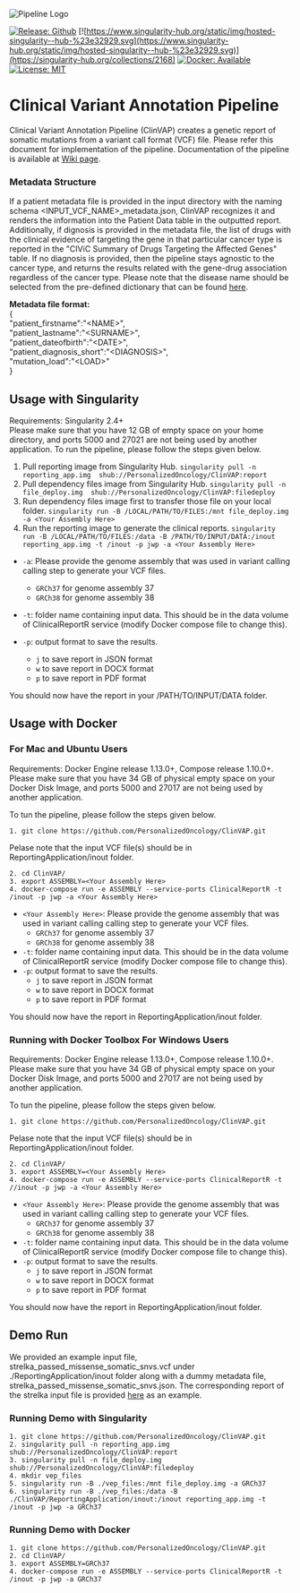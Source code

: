 ![Pipeline Logo](https://github.com/sbilge/ClinVAP/blob/master/doc/logo.jpeg)

[![Release: Github](https://img.shields.io/github/release/PersonalizedOncology/ClinicalReportingPipeline.svg)](https://github.com/PersonalizedOncology/ClinVAP/releases)
[![https://www.singularity-hub.org/static/img/hosted-singularity--hub-%23e32929.svg](https://www.singularity-hub.org/static/img/hosted-singularity--hub-%23e32929.svg)](https://singularity-hub.org/collections/2168)
[![Docker: Available](https://img.shields.io/badge/hosted-docker--hub-blue.svg)](https://cloud.docker.com/u/personalizedoncology/repository/list)
[![License: MIT](https://img.shields.io/badge/License-MIT-yellow.svg)](https://opensource.org/licenses/MIT)  

# Clinical Variant Annotation Pipeline

Clinical Variant Annotation Pipeline (ClinVAP) creates a genetic report of somatic mutations from a variant call format (VCF) file. Please refer this document for implementation of the pipeline. Documentation of the pipeline is available at [Wiki page](https://github.com/PersonalizedOncology/ClinVAP/wiki). 

### Metadata Structure
If a patient metadata file is provided in the input directory with the naming schema \<INPUT\_VCF\_NAME\>\_metadata.json, ClinVAP recognizes it and renders the information into the Patient Data table in the outputted report. Additionally, if dignosis is provided in the metadata file, the list of drugs with the clinical evidence of targeting the gene in that particular cancer type is reported in the "CIViC Summary of Drugs Targeting the Affected Genes" table. If no diagnosis is provided, then the pipeline stays agnostic to the cancer type, and returns the results related with the gene-drug association regardless of the cancer type. Please note that the disease name should be selected from the pre-defined dictionary that can be found [here](https://github.com/PersonalizedOncology/ClinVAP/blob/master/doc/disease_names_dictionary.txt).   

**Metadata file format:**  
\{  
"patient\_firstname":"\<NAME\>",  
"patient\_lastname":"\<SURNAME\>",  
"patient\_dateofbirth":"\<DATE\>",  
"patient\_diagnosis\_short":"\<DIAGNOSIS\>",  
"mutation\_load":"\<LOAD\>"  
\}  


## Usage with Singularity

Requirements: Singularity 2.4+  
Please make sure that you have 12 GB of empty space on your home directory, and ports 5000 and 27021 are not being used by another application.
To run the pipeline, please follow the steps given below. 

1. Pull reporting image from Singularity Hub.
 `singularity pull -n reporting_app.img  shub://PersonalizedOncology/ClinVAP:report` 
2. Pull dependency files image from Singularity Hub. 
`singularity pull -n file_deploy.img  shub://PersonalizedOncology/ClinVAP:filedeploy`
3. Run dependency files image first to transfer those file on your local folder. 
 `singularity run -B /LOCAL/PATH/TO/FILES:/mnt file_deploy.img -a <Your Assembly Here>`
4. Run the reporting image to generate the clinical reports. 
`singularity run -B /LOCAL/PATH/TO/FILES:/data -B /PATH/TO/INPUT/DATA:/inout reporting_app.img -t /inout -p jwp -a <Your Assembly Here>`


* `-a`: Please provide the genome assembly that was used in variant calling calling step to generate your VCF files. 
	* `GRCh37` for genome assembly 37 
	* `GRCh38` for genome assembly 38

* `-t`: folder name containing input data. This should be in the data volume of ClinicalReportR service (modify Docker compose file to change this).
* `-p`: output format to save the results.
	* `j` to save report in JSON format
	* `w` to save report in DOCX format
	* `p` to save report in PDF format

You should now have the report in your /PATH/TO/INPUT/DATA folder.

## Usage with Docker

### For Mac and Ubuntu Users

Requirements: Docker Engine release 1.13.0+, Compose release 1.10.0+.  
Please make sure that you have 34 GB of physical empty space on your Docker Disk Image, and ports 5000 and 27017 are not being used by another application.

To tun the pipeline, please follow the steps given below. 

```
1. git clone https://github.com/PersonalizedOncology/ClinVAP.git
```
Pelase note that the input VCF file(s) should be in ReportingApplication/inout folder.

```
2. cd ClinVAP/
3. export ASSEMBLY=<Your Assembly Here>
4. docker-compose run -e ASSEMBLY --service-ports ClinicalReportR -t /inout -p jwp -a <Your Assembly Here>

```
* `<Your Assembly Here>`: Please provide the genome assembly that was used in variant calling calling step to generate your VCF files. 
	* `GRCh37` for genome assembly 37 
	* `GRCh38` for genome assembly 38
* `-t`: folder name containing input data. This should be in the data volume of ClinicalReportR service (modify Docker compose file to change this).
* `-p`: output format to save the results.
	* `j` to save report in JSON format
	* `w` to save report in DOCX format
	* `p` to save report in PDF format

You should now have the report in ReportingApplication/inout folder.

### Running with Docker Toolbox For Windows Users 

Requirements: Docker Engine release 1.13.0+, Compose release 1.10.0+.  
Please make sure that you have 34 GB of physical empty space on your Docker Disk Image, and ports 5000 and 27017 are not being used by another application.

To tun the pipeline, please follow the steps given below. 

```
1. git clone https://github.com/PersonalizedOncology/ClinVAP.git
```
Pelase note that the input VCF file(s) should be in ReportingApplication/inout folder.

```
2. cd ClinVAP/
3. export ASSEMBLY=<Your Assembly Here>
4. docker-compose run -e ASSEMBLY --service-ports ClinicalReportR -t //inout -p jwp -a <Your Assembly Here>

```
* `<Your Assembly Here>`: Please provide the genome assembly that was used in variant calling calling step to generate your VCF files. 
	* `GRCh37` for genome assembly 37 
	* `GRCh38` for genome assembly 38
* `-t`: folder name containing input data. This should be in the data volume of ClinicalReportR service (modify Docker compose file to change this).
* `-p`: output format to save the results.
	* `j` to save report in JSON format
	* `w` to save report in DOCX format
	* `p` to save report in PDF format

You should now have the report in ReportingApplication/inout folder.

## Demo Run
We provided an example input file, strelka\_passed\_missense\_somatic\_snvs.vcf under ./ReportingApplication/inout folder along with a dummy metadata file, strelka\_passed\_missense\_somatic\_snvs.json. The corresponding report of the strelka input file is provided [here](https://github.com/PersonalizedOncology/ClinVAP/tree/master/doc/strelka_passed_missense_somatic_snvs.pdf) as an example. 

### Running Demo with Singularity
```
1. git clone https://github.com/PersonalizedOncology/ClinVAP.git
2. singularity pull -n reporting_app.img  shub://PersonalizedOncology/ClinVAP:report
3. singularity pull -n file_deploy.img  shub://PersonalizedOncology/ClinVAP:filedeploy
4. mkdir vep_files
5. singularity run -B ./vep_files:/mnt file_deploy.img -a GRCh37
6. singularity run -B ./vep_files:/data -B ./ClinVAP/ReportingApplication/inout:/inout reporting_app.img -t /inout -p jwp -a GRCh37

```
### Running Demo with Docker

```
1. git clone https://github.com/PersonalizedOncology/ClinVAP.git
2. cd ClinVAP/
3. export ASSEMBLY=GRCh37
4. docker-compose run -e ASSEMBLY --service-ports ClinicalReportR -t /inout -p jwp -a GRCh37

```
